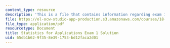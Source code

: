 ```yaml
---
content_type: resource
description: 'This is a file that contains information regarding exam 1 solution. '
file: https://ol-ocw-studio-app-production.s3.amazonaws.com/courses/18-443-statistics-for-applications-spring-2015/65db1b629f358e391753bd12faca2d01_MIT18_443S15_Exam1_Sol.pdf
file_type: application/pdf
resourcetype: Document
title: Statistics for Applications Exam 1 Solution
uid: 65db1b62-9f35-8e39-1753-bd12faca2d01
---
```

